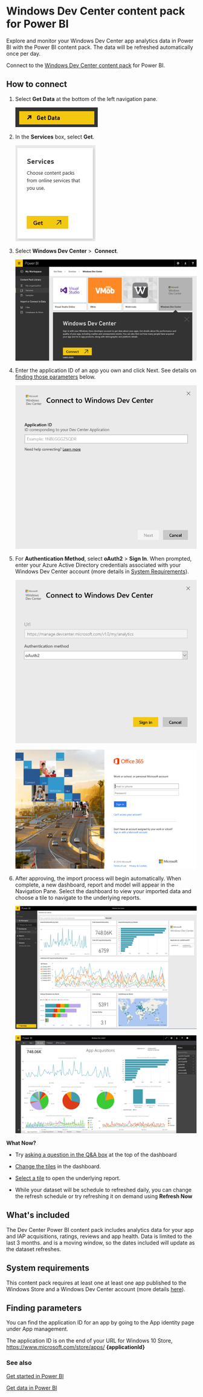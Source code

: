 <properties 
   pageTitle="Windows Dev Center content pack"
   description="Windows Dev Center content pack for Power BI"
   services="powerbi" 
   documentationCenter="" 
   authors="theresapalmer" 
   manager="mblythe" 
   editor=""
   tags=""
   qualityFocus="no"
   qualityDate=""/>
 
<tags
   ms.service="powerbi"
   ms.devlang="NA"
   ms.topic="article"
   ms.tgt_pltfrm="NA"
   ms.workload="powerbi"
   ms.date="03/10/2016"
   ms.author="tpalmer"/>
# Windows Dev Center content pack for Power&nbsp;BI

Explore and monitor your Windows Dev Center app analytics data in Power BI with the Power BI content pack. The data will be refreshed automatically once per day.

Connect to the [Windows Dev Center content pack](https://app.powerbi.com/getdata/services/devcenter) for Power BI.

## How to connect

1.  Select **Get Data** at the bottom of the left navigation pane.

	![](media/powerbi-content-pack-windows-dev-center/getdata.png)

2.  In the **Services** box, select **Get**.

	![](media/powerbi-content-pack-windows-dev-center/services.PNG)

3.  Select **Windows Dev Center** \>  **Connect**.

	![](media/powerbi-content-pack-windows-dev-center/connect.png)

4.  Enter the application ID of an app you own and click Next. See details on [finding those parameters](#FindingParams) below.

	![](media/powerbi-content-pack-windows-dev-center/params.png)

5. For **Authentication Method**, select **oAuth2** \> **Sign In**. When prompted, enter your Azure Active Directory credentials associated with your Windows Dev Center account (more details in [System Requirements](#Requirements)). 

	![](media/powerbi-content-pack-windows-dev-center/creds.png)
    
    ![](media/powerbi-content-pack-windows-dev-center/creds2.png)

6. After approving, the import process will begin automatically. When complete, a new dashboard, report and model will appear in the Navigation Pane. Select the dashboard to view your imported data and choose a tile to navigate to the underlying reports.

	![](media/powerbi-content-pack-windows-dev-center/dashboard.png)
    
    ![](media/powerbi-content-pack-windows-dev-center/report.png) 


**What Now?**

- Try [asking a question in the Q&A box](powerbi-service-q-and-a.md) at the top of the dashboard

- [Change the tiles](powerbi-service-edit-a-tile-in-a-dashboard.md) in the dashboard.

- [Select a tile](powerbi-service-dashboard-tiles.md) to open the underlying report.

- While your dataset will be schedule to refreshed daily, you can change the refresh schedule or try refreshing it on demand using **Refresh Now**


## What's included

The Dev Center Power BI content pack includes analytics data for your app and IAP acquisitions, ratings, reviews and app health. Data is limited to the last 3 months. and is a moving window, so the dates included will update as the dataset refreshes.

## System requirements
<a name="Requirements"></a>

This content pack requires at least one at least one app published to the Windows Store and a Windows Dev Center account (more details [here](https://msdn.microsoft.com/windows/uwp/publish/manage-account-users)).

## Finding parameters
<a name="FindingParams"></a>

You can find the application ID for an app by going to the App identity page under App management. 

The application ID is on the end of your URL for Windows 10 Store, https://www.microsoft.com/store/apps/ **{applicationId}** 

### See also

[Get started in Power BI](powerbi-service-get-started.md)

[Get data in Power BI](powerbi-service-get-data.md)
